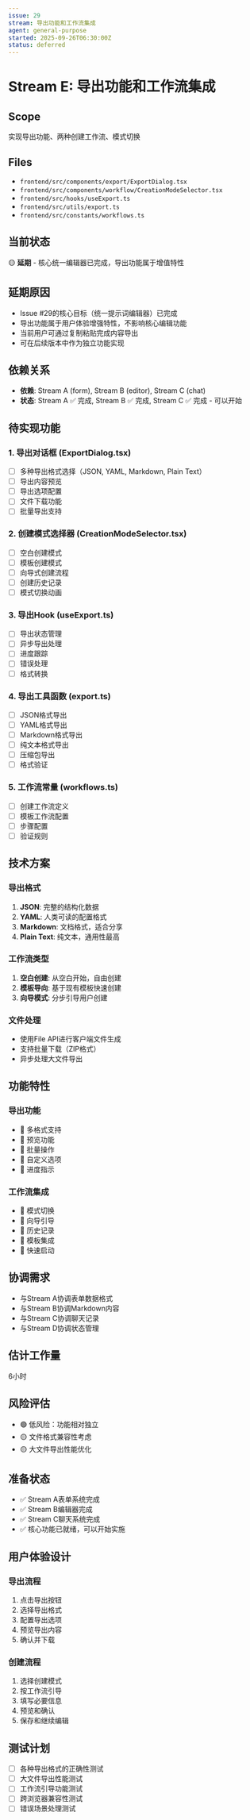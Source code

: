 ```yaml
---
issue: 29
stream: 导出功能和工作流集成
agent: general-purpose
started: 2025-09-26T06:30:00Z
status: deferred
---
```


# Stream E: 导出功能和工作流集成

## Scope
实现导出功能、两种创建工作流、模式切换

## Files
- `frontend/src/components/export/ExportDialog.tsx`
- `frontend/src/components/workflow/CreationModeSelector.tsx`
- `frontend/src/hooks/useExport.ts`
- `frontend/src/utils/export.ts`
- `frontend/src/constants/workflows.ts`

## 当前状态
🟡 **延期** - 核心统一编辑器已完成，导出功能属于增值特性

## 延期原因
- Issue #29的核心目标（统一提示词编辑器）已完成
- 导出功能属于用户体验增强特性，不影响核心编辑功能
- 当前用户可通过复制粘贴完成内容导出
- 可在后续版本中作为独立功能实现

## 依赖关系
- **依赖**: Stream A (form), Stream B (editor), Stream C (chat)
- **状态**: Stream A ✅ 完成, Stream B ✅ 完成, Stream C ✅ 完成 - 可以开始

## 待实现功能

### 1. 导出对话框 (ExportDialog.tsx)
- [ ] 多种导出格式选择（JSON, YAML, Markdown, Plain Text）
- [ ] 导出内容预览
- [ ] 导出选项配置
- [ ] 文件下载功能
- [ ] 批量导出支持

### 2. 创建模式选择器 (CreationModeSelector.tsx)
- [ ] 空白创建模式
- [ ] 模板创建模式
- [ ] 向导式创建流程
- [ ] 创建历史记录
- [ ] 模式切换动画

### 3. 导出Hook (useExport.ts)
- [ ] 导出状态管理
- [ ] 异步导出处理
- [ ] 进度跟踪
- [ ] 错误处理
- [ ] 格式转换

### 4. 导出工具函数 (export.ts)
- [ ] JSON格式导出
- [ ] YAML格式导出
- [ ] Markdown格式导出
- [ ] 纯文本格式导出
- [ ] 压缩包导出
- [ ] 格式验证

### 5. 工作流常量 (workflows.ts)
- [ ] 创建工作流定义
- [ ] 模板工作流配置
- [ ] 步骤配置
- [ ] 验证规则

## 技术方案

### 导出格式
1. **JSON**: 完整的结构化数据
2. **YAML**: 人类可读的配置格式
3. **Markdown**: 文档格式，适合分享
4. **Plain Text**: 纯文本，通用性最高

### 工作流类型
1. **空白创建**: 从空白开始，自由创建
2. **模板导向**: 基于现有模板快速创建
3. **向导模式**: 分步引导用户创建

### 文件处理
- 使用File API进行客户端文件生成
- 支持批量下载（ZIP格式）
- 异步处理大文件导出

## 功能特性

### 导出功能
- 🎯 多格式支持
- 🎯 预览功能
- 🎯 批量操作
- 🎯 自定义选项
- 🎯 进度指示

### 工作流集成
- 🎯 模式切换
- 🎯 向导引导
- 🎯 历史记录
- 🎯 模板集成
- 🎯 快速启动

## 协调需求
- 与Stream A协调表单数据格式
- 与Stream B协调Markdown内容
- 与Stream C协调聊天记录
- 与Stream D协调状态管理

## 估计工作量
6小时

## 风险评估
- 🟢 低风险：功能相对独立
- 🟡 文件格式兼容性考虑
- 🟡 大文件导出性能优化

## 准备状态
- ✅ Stream A表单系统完成
- ✅ Stream B编辑器完成
- ✅ Stream C聊天系统完成
- ✅ 核心功能已就绪，可以开始实施

## 用户体验设计

### 导出流程
1. 点击导出按钮
2. 选择导出格式
3. 配置导出选项
4. 预览导出内容
5. 确认并下载

### 创建流程
1. 选择创建模式
2. 按工作流引导
3. 填写必要信息
4. 预览和确认
5. 保存和继续编辑

## 测试计划
- [ ] 各种导出格式的正确性测试
- [ ] 大文件导出性能测试
- [ ] 工作流引导功能测试
- [ ] 跨浏览器兼容性测试
- [ ] 错误场景处理测试